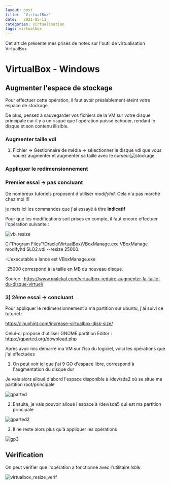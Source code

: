 ```yaml
---
layout: post
title:  "VirtualBox"
date:   2021-05-11
categories: virtualisation
tags: virtualbox
---
```

Cet article présente mes prises de notes sur l'outil de virtualisation VirtualBox

# VirtualBox - Windows

## Augmenter l'espace de stockage

Pour  effectuer cette opération, il faut avoir préalablement éteint votre espace de stockage.

De plus, pensez à sauvegarder vos fichiers de la VM sur votre disque principale car il y a un risque que l'opération puisse échouer, rendant le disque et son contenu illisible.

### Augmenter taille vdi

1) Fichier -> Gestionnaire de média -> sélectionner le disque vdi que vous voulez augmenter et augmenter sa taille avec le curseur![stockage](..\assets\articles\virtualBox\gparted_stockage.png)





### Appliquer le redimensionnement 

### Premier essai -> pas concluant

De nombreux tutoriels proposent d'utiliser *modifyhd*. Cela n'a pas marché chez moi !!!

je mets ici les commandes que j'ai essayé à titre **indicatif**

Pour que les modifications soit prises en compte, il faut encore effectuer l'opération suivante :

![vb_resize](..\assets\articles\virtualBox\virtualbox_resize.JPG)

C:\"Program Files"\Oracle\VirtualBox\VBoxManage.exe VBoxManage modifyhd SLO2.vdi --resize 25000.

-L'exécutable a lancé est VBoxManage.exe

-25000 correspond à la taille en MB du nouveau disque.

Source : https://www.malekal.com/virtualbox-reduire-augmenter-la-taille-du-disque-virtuel/



### 3) 2ème essai -> concluant

 Pour appliquer le redimensionnement à ma partition sur ubuntu, j'ai suivi ce tutoriel :

https://linuxhint.com/increase-virtualbox-disk-size/

Celui-ci propose d'utiliser GNOME partition Editor : https://gparted.org/download.php

Après avoir mis démarré ma VM sur l'iso du logiciel, voici les opérations que j'ai effectuées

1) On peut voir ici que j'ai 9 GO d'espace libre, correspond à l'augmentation du disque dur

Je vais alors alloué d'abord l'espace disponible à /dev/sda2 où se situe ma partition root/principale

![gparted](C:\Users\super\switchdrive\HEIG\divers\mywebsite\matjek-gh-pages\assets\articles\virtualBox\gparted.JPG)



2) Ensuite, je vais pouvoir alloué l'espace à /dev/sda5 qui est ma partition principale

![gparted2](C:\Users\super\switchdrive\HEIG\divers\mywebsite\matjek-gh-pages\assets\articles\virtualBox\gparted2.JPG)



3) Il ne reste alors plus qu'à appliquer les opérations

![gp3](C:\Users\super\switchdrive\HEIG\divers\mywebsite\matjek-gh-pages\assets\articles\virtualBox\gparted.JPG)



## Vérification

On peut vérifier que l'opération a fonctionné avec l'utilitaire *lsblk*

![virtualbox_resize_verif](C:\Users\super\switchdrive\HEIG\divers\mywebsite\matjek-gh-pages\assets\articles\virtualBox\virtualbox_resize_verif.JPG) 





